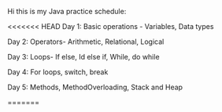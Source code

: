 Hi this is my Java practice schedule:

<<<<<<< HEAD
Day 1: Basic operations - Variables, Data types 

Day 2: Operators- Arithmetic, Relational, Logical 

Day 3: Loops- If else, Id else if, While, do while 

Day 4: For loops, switch, break 

Day 5: Methods, MethodOverloading, Stack and Heap

=======
